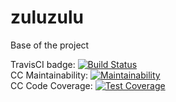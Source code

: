 # zuluzulu
Base of the project

TravisCI badge: [![Build Status](https://travis-ci.org/njomeau/zuluzulu.svg?branch=master)](https://travis-ci.org/njomeau/zuluzulu)  
CC Maintainability: [![Maintainability](https://api.codeclimate.com/v1/badges/d25a0b17c096da08c392/maintainability)](https://codeclimate.com/github/njomeau/zuluzulu/maintainability)  
CC Code Coverage: [![Test Coverage](https://api.codeclimate.com/v1/badges/d25a0b17c096da08c392/test_coverage)](https://codeclimate.com/github/njomeau/zuluzulu/test_coverage)